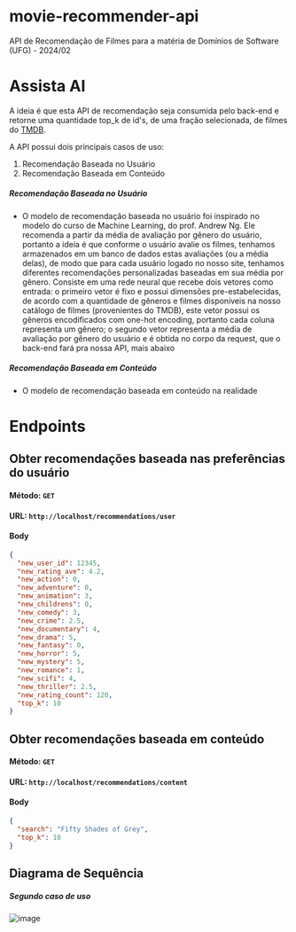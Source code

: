 # movie-recommender-api
 API de Recomendação de Filmes para a matéria de Domínios de Software (UFG) - 2024/02
# Assista AI
A ideia é que esta API de recomendação seja consumida pelo back-end e retorne uma quantidade top_k de id's, de uma fração selecionada, de filmes do [TMDB](https://www.themoviedb.org/?language=pt-BR).

A API possui dois principais casos de uso:
1. Recomendação Baseada no Usuário 
2. Recomendação Baseada em Conteúdo
   
##### Recomendação Baseada no Usuário 
* O modelo de recomendação baseada no usuário foi inspirado no modelo do curso de Machine Learning, do prof. Andrew Ng. Ele recomenda a partir da média de avaliação por gênero do usuário, portanto a ideia é que conforme o usuário avalie os filmes, tenhamos armazenados em um banco de dados estas avaliações (ou a média delas), de modo que para cada usuário logado no nosso site, tenhamos diferentes recomendações personalizadas baseadas em sua média por gênero. Consiste em uma rede neural que recebe dois vetores como entrada: o primeiro vetor é fixo e possui dimensões pre-estabelecidas, de acordo com a quantidade de gêneros e filmes disponíveis na nosso catálogo de filmes (provenientes do TMDB), este vetor possui os gêneros encodificados com one-hot encoding, portanto cada coluna representa um gênero; o segundo vetor representa a média de avaliação por gênero do usuário e é obtida no corpo da request, que o back-end fará pra nossa API, mais abaixo

##### Recomendação Baseada em Conteúdo 
* O modelo de recomendação baseada em conteúdo na realidade 
# Endpoints
## Obter recomendações baseada nas preferências do usuário
#### Método: ```GET```
#### URL: ```http://localhost/recommendations/user```
#### Body
```json
{
  "new_user_id": 12345,
  "new_rating_ave": 4.2,
  "new_action": 0,
  "new_adventure": 0,
  "new_animation": 3,
  "new_childrens": 0,
  "new_comedy": 3,
  "new_crime": 2.5,
  "new_documentary": 4,
  "new_drama": 5,
  "new_fantasy": 0,
  "new_horror": 5,
  "new_mystery": 5,
  "new_romance": 1,
  "new_scifi": 4,
  "new_thriller": 2.5,
  "new_rating_count": 120,
  "top_k": 10
}
```

## Obter recomendações baseada em conteúdo
#### Método: ```GET```
#### URL: ```http://localhost/recommendations/content```
#### Body
```json
{
  "search": "Fifty Shades of Grey",
  "top_k": 10
}
```
## Diagrama de Sequência
##### Segundo caso de uso
![image](https://github.com/user-attachments/assets/408a19de-8f43-405d-a6f1-59e1dd52be28)
